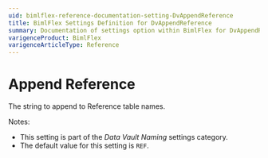 ```yaml
---
uid: bimlflex-reference-documentation-setting-DvAppendReference
title: BimlFlex Settings Definition for DvAppendReference
summary: Documentation of settings option within BimlFlex for DvAppendReference
varigenceProduct: BimlFlex
varigenceArticleType: Reference
---
```


# Append Reference

The string to append to Reference table names.

Notes:

* This setting is part of the *Data Vault Naming* settings category.
* The default value for this setting is `REF`.